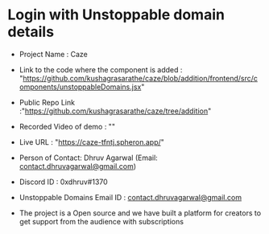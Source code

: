 # Login with Unstoppable domain details

- Project Name : Caze

- Link to the code where the component is added : "https://github.com/kushagrasarathe/caze/blob/addition/frontend/src/components/unstoppableDomains.jsx"

- Public Repo Link :"https://github.com/kushagrasarathe/caze/tree/addition"

- Recorded Video of demo : ""

- Live URL : "https://caze-tfntj.spheron.app/"

- Person of Contact: Dhruv Agarwal (Email: contact.dhruvagarwal@gmail.com)

- Discord ID : 0xdhruv#1370

- Unstoppable Domains Email ID : contact.dhruvagarwal@gmail.com

- The project is a Open source and we have built a platform for creators to get support from the audience with subscriptions
